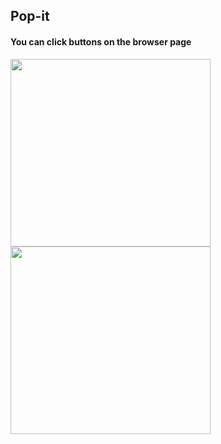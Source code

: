 ## Pop-it
#### You can click buttons on the browser page
<img src= "https://user-images.githubusercontent.com/71008947/124782151-ad200f00-df4c-11eb-873a-be3f851b1cec.png" width="320" height='300'> <img src= "https://user-images.githubusercontent.com/71008947/124782048-92e63100-df4c-11eb-8c91-0c88fb18688d.png" width="320" height='300'>


